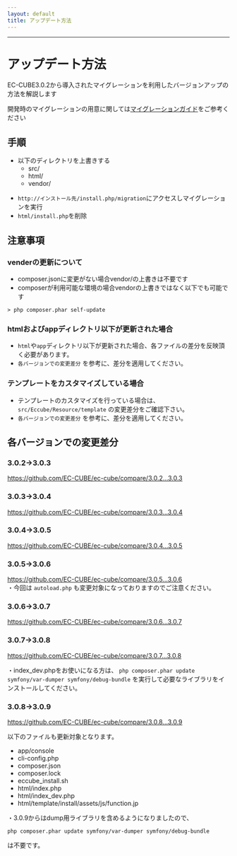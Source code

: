 ```yaml
---
layout: default
title: アップデート方法
---
```


---

# アップデート方法

EC-CUBE3.0.2から導入されたマイグレーションを利用したバージョンアップの方法を解説します

開発時のマイグレーションの用意に関しては[マイグレーションガイド](migration.html)をご参考ください

## 手順

- 以下のディレクトリを上書きする
    - src/
    - html/
    - vendor/
+ `http://インストール先/install.php/migration`にアクセスしマイグレーションを実行
+ `html/install.php`を削除

## 注意事項

### venderの更新について

* composer.jsonに変更がない場合vendor/の上書きは不要です
* composerが利用可能な環境の場合vendorの上書きではなく以下でも可能です

```
> php composer.phar self-update
```

### htmlおよびappディレクトリ以下が更新された場合

* `html`や`app`ディレクトリ以下が更新された場合、各ファイルの差分を反映頂く必要があります。
* `各バージョンでの変更差分` を参考に、差分を適用してください。

### テンプレートをカスタマイズしている場合 

* テンプレートのカスタマイズを行っている場合は、`src/Eccube/Resource/template` の変更差分をご確認下さい。
* `各バージョンでの変更差分` を参考に、差分を適用してください。

## 各バージョンでの変更差分

### 3.0.2→3.0.3

https://github.com/EC-CUBE/ec-cube/compare/3.0.2...3.0.3

### 3.0.3→3.0.4

https://github.com/EC-CUBE/ec-cube/compare/3.0.3...3.0.4

### 3.0.4→3.0.5

https://github.com/EC-CUBE/ec-cube/compare/3.0.4...3.0.5

### 3.0.5→3.0.6

https://github.com/EC-CUBE/ec-cube/compare/3.0.5...3.0.6  
・今回は `autoload.php` も変更対象になっておりますのでご注意ください。

### 3.0.6→3.0.7

https://github.com/EC-CUBE/ec-cube/compare/3.0.6...3.0.7

### 3.0.7→3.0.8

https://github.com/EC-CUBE/ec-cube/compare/3.0.7...3.0.8

・index_dev.phpをお使いになる方は、
``` php composer.phar update symfony/var-dumper symfony/debug-bundle ```
を実行して必要なライブラリをインストールしてください。

### 3.0.8→3.0.9

https://github.com/EC-CUBE/ec-cube/compare/3.0.8...3.0.9

以下のファイルも更新対象となります。

- app/console
- cli-config.php
- composer.json
- composer.lock
- eccube_install.sh
- html/index.php
- html/index_dev.php
- html/template/install/assets/js/function.jp


・3.0.9からはdump用ライブラリを含めるようになりましたので、  
```
php composer.phar update symfony/var-dumper symfony/debug-bundle
```  
は不要です。


